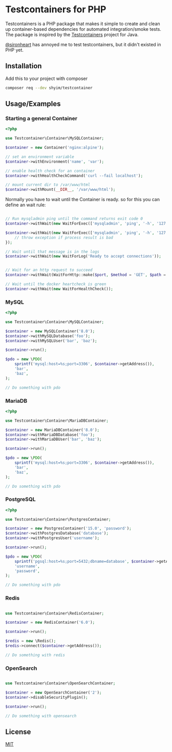 # Testcontainers for PHP

Testcontainers is a PHP package that makes it simple to create and clean up container-based dependencies for automated integration/smoke tests. The package is inspired by the [Testcontainers](https://www.testcontainers.org/) project for Java.

[@sironheart](https://github.com/sironheart) has annoyed me to test testcontainers, but it didn't existed in PHP yet.

## Installation

Add this to your project with composer

```bash
composer req --dev shyim/testcontainer
```
    
## Usage/Examples

### Starting a general Container

```php
<?php

use Testcontainer\Container\MySQLContainer;

$container = new Container('nginx:alpine');

// set an environment variable
$container->withEnvironment('name', 'var');

// enable health check for an container
$container->withHealthCheckCommand('curl --fail localhost');

// mount current dir to /var/www/html
$container->withMount(__DIR__, '/var/www/html');
```

Normally you have to wait until the Container is ready. so for this you can define an wait rule:

```php

// Run mysqladmin ping until the command returns exit code 0
$container->withWait(new WaitForExec(['mysqladmin', 'ping', '-h', '127.0.0.1']));

$container->withWait(new WaitForExec(['mysqladmin', 'ping', '-h', '127.0.0.1']), function(Process $process) {
    // throw exception if process result is bad
});

// Wait until that message is in the logs
$container->withWait(new WaitForLog('Ready to accept connections'));


// Wait for an http request to succeed
$container->withWait(WaitForHttp::make($port, $method = 'GET', $path = '/'));

// Wait until the docker heartcheck is green
$container->withWait(new WaitForHealthCheck());
```

### MySQL

```php
<?php

use Testcontainer\Container\MySQLContainer;

$container = new MySQLContainer('8.0');
$container->withMySQLDatabase('foo');
$container->withMySQLUser('bar', 'baz');

$container->run();

$pdo = new \PDO(
    sprintf('mysql:host=%s;port=3306', $container->getAddress()),
    'bar',
    'baz',
);

// Do something with pdo
```

### MariaDB

```php
<?php

use Testcontainer\Container\MariaDBContainer;

$container = new MariaDBContainer('8.0');
$container->withMariaDBDatabase('foo');
$container->withMariaDBUser('bar', 'baz');

$container->run();

$pdo = new \PDO(
    sprintf('mysql:host=%s;port=3306', $container->getAddress()),
    'bar',
    'baz',
);

// Do something with pdo
```

### PostgreSQL

```php
<?php

use Testcontainer\Container\PostgresContainer;

$container = new PostgresContainer('15.0', 'password');
$container->withPostgresDatabase('database');
$container->withPostgresUser('username');

$container->run();

$pdo = new \PDO(
    sprintf('pgsql:host=%s;port=5432;dbname=database', $container->getAddress()),
    'username',
    'password',
);

// Do something with pdo
```

### Redis

```php

use Testcontainer\Container\RedisContainer;

$container = new RedisContainer('6.0');

$container->run();

$redis = new \Redis();
$redis->connect($container->getAddress());

// Do something with redis
```

### OpenSearch

```php

use Testcontainer\Container\OpenSearchContainer;

$container = new OpenSearchContainer('2');
$container->disableSecurityPlugin();

$container->run();

// Do something with opensearch
```

## License

[MIT](https://choosealicense.com/licenses/mit/)

